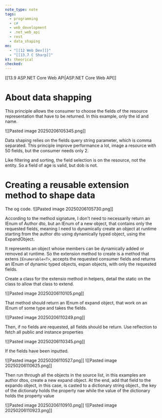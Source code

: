 ```yaml
---
note_type: note
tags:
  - programming
  - c#
  - web_development
  - .net_web_api
  - rest
  - data_shaping
mn:
  - "[[12 Web Dev]]}"
  - "[[13.7 C Sharp]]"
kt: theorical
checked:
---
```

[[13.9 ASP.NET Core Web API|ASP.NET Core Web API]]

# About data shapping
This principle allows the consumer to choose the fields of the resource representation that have to be returned. In this example, only the id and name.

![[Pasted image 20250206105345.png]]

Data shaping relies on the fields query string parameter, which is comma separated. This principle improve performance a lot, image a resource with 50 fields, but the consumer needs only 2. 

Like filtering and sorting, the field selection is on the resource, not the entity. So a field of age is valid, but dob is not. 

# Creating a reusable extension method to shape data
The og code.
![[Pasted image 20250206105730.png]]

According to the method signature, I don't need to necessarily return an IEnum of Author dto, but an IEnum of a new object, that contains only the requested fields, meaning I need to dynamically create an object at runtime starting from the author dto using dynamically typed object, using the ExpandObject.

It represents an object whose members can be dynamically added or removed at runtime. So the extension method to create is a method that extens `IEnumerable<T>`, accepts the requested consumer fields and returns an IEnum of dynamic typed objects, expan objects, with only the requested fields.

Create a class for the extensio method in helpers, detail the static on the class to allow that class to extend. 

![[Pasted image 20250206110105.png]]

That method should return an IEnum of expand object, that work on an IEnum of some type and takes the fields.

![[Pasted image 20250206110249.png]]



Then, if no fields are requested, all fields should be return. Use reflection to fetch all public and instance properties 

![[Pasted image 20250206110345.png]]

If the fields have been inputted.

![[Pasted image 20250206110527.png]]
![[Pasted image 20250206110625.png]]

Then run through all the objects in the source list, in this examples are author dtos, create a new expand object. At the end, add that field to the expando object, in this case, is casted to a dictionary string object., the key of the dictionaty holds the property nae while the value of the dictionary holds the property value 

![[Pasted image 20250206110910.png]]
![[Pasted image 20250206110923.png]]


